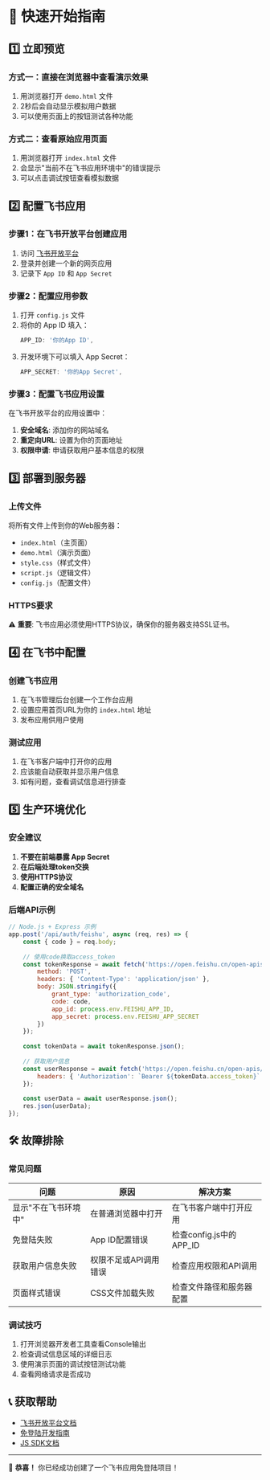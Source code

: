 # 🚀 快速开始指南

## 1️⃣ 立即预览

### 方式一：直接在浏览器中查看演示效果

1. 用浏览器打开 `demo.html` 文件
2. 2秒后会自动显示模拟用户数据
3. 可以使用页面上的按钮测试各种功能

### 方式二：查看原始应用页面

1. 用浏览器打开 `index.html` 文件
2. 会显示"当前不在飞书应用环境中"的错误提示
3. 可以点击调试按钮查看模拟数据

## 2️⃣ 配置飞书应用

### 步骤1：在飞书开放平台创建应用

1. 访问 [飞书开放平台](https://open.feishu.cn/)
2. 登录并创建一个新的网页应用
3. 记录下 `App ID` 和 `App Secret`

### 步骤2：配置应用参数

1. 打开 `config.js` 文件
2. 将你的 App ID 填入：
   ```javascript
   APP_ID: '你的App ID',
   ```
3. 开发环境下可以填入 App Secret：
   ```javascript
   APP_SECRET: '你的App Secret',
   ```

### 步骤3：配置飞书应用设置

在飞书开放平台的应用设置中：

1. **安全域名**: 添加你的网站域名
2. **重定向URL**: 设置为你的页面地址
3. **权限申请**: 申请获取用户基本信息的权限

## 3️⃣ 部署到服务器

### 上传文件

将所有文件上传到你的Web服务器：
- `index.html`（主页面）
- `demo.html`（演示页面）
- `style.css`（样式文件）
- `script.js`（逻辑文件）
- `config.js`（配置文件）

### HTTPS要求

⚠️ **重要**: 飞书应用必须使用HTTPS协议，确保你的服务器支持SSL证书。

## 4️⃣ 在飞书中配置

### 创建飞书应用

1. 在飞书管理后台创建一个工作台应用
2. 设置应用首页URL为你的 `index.html` 地址
3. 发布应用供用户使用

### 测试应用

1. 在飞书客户端中打开你的应用
2. 应该能自动获取并显示用户信息
3. 如有问题，查看调试信息进行排查

## 5️⃣ 生产环境优化

### 安全建议

1. **不要在前端暴露 App Secret**
2. **在后端处理token交换**
3. **使用HTTPS协议**
4. **配置正确的安全域名**

### 后端API示例

```javascript
// Node.js + Express 示例
app.post('/api/auth/feishu', async (req, res) => {
    const { code } = req.body;
    
    // 使用code换取access_token
    const tokenResponse = await fetch('https://open.feishu.cn/open-apis/authen/v1/access_token', {
        method: 'POST',
        headers: { 'Content-Type': 'application/json' },
        body: JSON.stringify({
            grant_type: 'authorization_code',
            code: code,
            app_id: process.env.FEISHU_APP_ID,
            app_secret: process.env.FEISHU_APP_SECRET
        })
    });
    
    const tokenData = await tokenResponse.json();
    
    // 获取用户信息
    const userResponse = await fetch('https://open.feishu.cn/open-apis/authen/v1/user_info', {
        headers: { 'Authorization': `Bearer ${tokenData.access_token}` }
    });
    
    const userData = await userResponse.json();
    res.json(userData);
});
```

## 🛠️ 故障排除

### 常见问题

| 问题 | 原因 | 解决方案 |
|------|------|----------|
| 显示"不在飞书环境中" | 在普通浏览器中打开 | 在飞书客户端中打开应用 |
| 免登陆失败 | App ID配置错误 | 检查config.js中的APP_ID |
| 获取用户信息失败 | 权限不足或API调用错误 | 检查应用权限和API调用 |
| 页面样式错误 | CSS文件加载失败 | 检查文件路径和服务器配置 |

### 调试技巧

1. 打开浏览器开发者工具查看Console输出
2. 检查调试信息区域的详细日志
3. 使用演示页面的调试按钮测试功能
4. 查看网络请求是否成功

## 📞 获取帮助

- [飞书开放平台文档](https://open.feishu.cn/document/)
- [免登陆开发指南](https://open.feishu.cn/document/ukTMukTMukTM/ukzN4UjL5cDO14SO3gTN)
- [JS SDK文档](https://open.feishu.cn/document/ukTMukTMukTM/uYTM5UjL2ETO14iNxkTN/h5_js_sdk/h5_js_sdk_overview)

---

🎉 **恭喜！** 你已经成功创建了一个飞书应用免登陆项目！ 